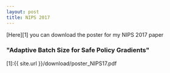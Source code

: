 ```yaml
---
layout: post
title: NIPS 2017
---
```


[Here][1] you can download the poster for my NIPS 2017 paper 

### "Adaptive Batch Size for Safe Policy Gradients"

[1]:{{ site.url }}/download/poster_NIPS17.pdf

